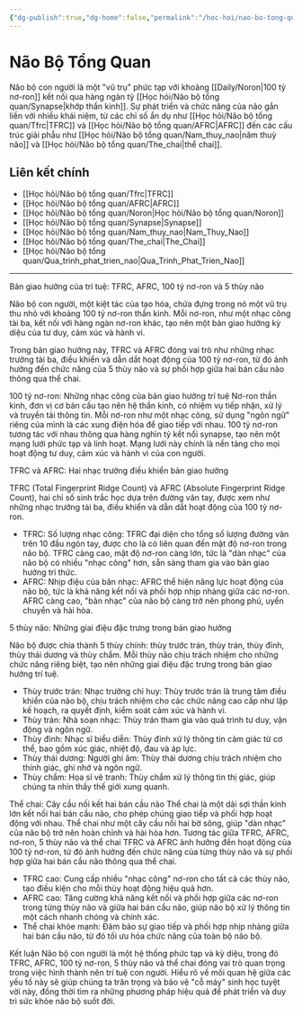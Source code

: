 ```yaml
---
{"dg-publish":true,"dg-home":false,"permalink":"/hoc-hoi/nao-bo-tong-quan/nao-bo-tong-quan/","dgPassFrontmatter":true,"noteIcon":"","updated":"2025-01-14T22:12:20.355+07:00"}
---
```


# Não Bộ Tổng Quan

Não bộ con người là một "vũ trụ" phức tạp với khoảng [[Daily/Noron\|100 tỷ nơ-ron]] kết nối qua hàng ngàn tỷ [[Học hỏi/Não bộ tổng quan/Synapse\|khớp thần kinh]]. Sự phát triển và chức năng của não gắn liền với nhiều khái niệm, từ các chỉ số ẩn dụ như [[Học hỏi/Não bộ tổng quan/Tfrc\|TFRC]] và [[Học hỏi/Não bộ tổng quan/AFRC\|AFRC]] đến các cấu trúc giải phẫu như [[Học hỏi/Não bộ tổng quan/Nam_thuy_nao\|năm thuỳ não]] và [[Học hỏi/Não bộ tổng quan/The_chai\|thể chai]].

## Liên kết chính
- [[Học hỏi/Não bộ tổng quan/Tfrc\|TFRC]]
- [[Học hỏi/Não bộ tổng quan/AFRC\|AFRC]]
- [[Học hỏi/Não bộ tổng quan/Noron\|Học hỏi/Não bộ tổng quan/Noron]]
- [[Học hỏi/Não bộ tổng quan/Synapse\|Synapse]]
- [[Học hỏi/Não bộ tổng quan/Nam_thuy_nao\|Nam_Thuy_Nao]]
- [[Học hỏi/Não bộ tổng quan/The_chai\|The_Chai]]
- [[Học hỏi/Não bộ tổng quan/Qua_trinh_phat_trien_nao\|Qua_Trinh_Phat_Trien_Nao]]

---
Bản giao hưởng của trí tuệ: TFRC, AFRC, 100 tỷ nơ-ron và 5 thùy não

Não bộ con người, một kiệt tác của tạo hóa, chứa đựng trong nó một vũ trụ thu nhỏ với khoảng 100 tỷ nơ-ron thần kinh. Mỗi nơ-ron, như một nhạc công tài ba, kết nối với hàng ngàn nơ-ron khác, tạo nên một bản giao hưởng kỳ diệu của tư duy, cảm xúc và hành vi.  

Trong bản giao hưởng này, TFRC và AFRC đóng vai trò như những nhạc trưởng tài ba, điều khiển và dẫn dắt hoạt động của 100 tỷ nơ-ron,  từ đó  ảnh hưởng  đến  chức năng  của  5  thùy não  và  sự  phối hợp  giữa  hai  bán cầu  não  thông qua  thể chai.

100 tỷ nơ-ron: Những nhạc công của bản giao hưởng trí tuệ
Nơ-ron thần kinh, đơn vị cơ bản cấu tạo nên hệ thần kinh,  có  nhiệm vụ  tiếp nhận,  xử lý  và  truyền tải  thông tin.  Mỗi  nơ-ron  như một  nhạc công,  sử dụng  "ngôn ngữ"  riêng  của  mình  là  các  xung  điện  hóa  để  giao tiếp  với  nhau.  100  tỷ  nơ-ron  tương tác  với  nhau  thông qua  hàng  nghìn  tỷ  kết nối  synapse,  tạo  nên  một  mạng lưới  phức tạp  và  linh hoạt.  Mạng lưới  này  chính là  nền tảng  cho  mọi  hoạt động  tư duy,  cảm xúc  và  hành vi  của  con người.

TFRC và AFRC:  Hai nhạc trưởng điều khiển bản giao hưởng

TFRC (Total Fingerprint Ridge Count)  và  AFRC (Absolute Fingerprint Ridge Count),  hai  chỉ số  sinh trắc  học  dựa trên  đường  vân  tay,  được  xem  như  những  nhạc trưởng  tài ba,  điều khiển  và  dẫn dắt  hoạt động  của  100  tỷ  nơ-ron.
 * TFRC:  Số lượng nhạc công:  TFRC  đại diện  cho  tổng số  lượng  đường  vân  trên  10  đầu  ngón  tay,  được  cho là  có  liên quan  đến  mật độ  nơ-ron  trong  não bộ.  TFRC  càng cao,  mật độ  nơ-ron  càng lớn,  tức là  "dàn nhạc"  của  não bộ  có  nhiều  "nhạc công"  hơn,  sẵn sàng  tham gia  vào  bản  giao hưởng  tri thức.
 * AFRC:  Nhịp điệu của bản nhạc:  AFRC  thể hiện  năng lực  hoạt động  của  não bộ,  tức là  khả năng  kết nối  và  phối hợp  nhịp nhàng  giữa  các  nơ-ron.  AFRC  càng cao,  "bản nhạc"  của  não bộ  càng  trở nên  phong phú,  uyển chuyển  và  hài hòa.

5 thùy não:  Những giai điệu đặc trưng trong bản giao hưởng

Não bộ  được  chia  thành  5  thùy  chính:  thùy  trước trán,  thùy  trán,  thùy  đỉnh,  thùy  thái dương  và  thùy  chẩm.  Mỗi  thùy  não  chịu  trách nhiệm  cho  những  chức năng  riêng biệt,  tạo  nên  những  giai điệu  đặc trưng  trong  bản  giao hưởng  trí tuệ.
 * Thùy trước trán:  Nhạc trưởng  chỉ huy:  Thùy  trước trán  là  trung tâm  điều khiển  của  não bộ,  chịu  trách nhiệm  cho  các  chức năng  cao cấp  như  lập kế hoạch,  ra quyết định,  kiểm soát  cảm xúc  và  hành vi.
 * Thùy trán:  Nhà  soạn nhạc:  Thùy  trán  tham gia  vào  quá trình  tư duy,  vận động  và  ngôn ngữ.
 * Thùy đỉnh:  Nhạc sĩ  biểu diễn:  Thùy  đỉnh  xử lý  thông tin  cảm giác  từ  cơ thể,  bao gồm  xúc giác,  nhiệt độ,  đau  và  áp lực.
 * Thùy thái dương:  Người  ghi âm:  Thùy  thái dương  chịu  trách nhiệm  cho  thính giác,  ghi nhớ  và  ngôn ngữ.
 * Thùy chẩm:  Họa sĩ  vẽ  tranh:  Thùy  chẩm  xử lý  thông tin  thị giác,  giúp  chúng ta  nhìn  thấy  thế giới  xung quanh.

Thể chai:  Cây cầu nối kết hai bán cầu não
Thể chai  là  một  dải  sợi  thần kinh  lớn  kết nối  hai  bán cầu  não,  cho phép  chúng  giao tiếp  và  phối hợp  hoạt động  với  nhau.  Thể chai  như một  cây cầu  nối  hai  bờ  sông,  giúp  "dàn nhạc"  của  não bộ  trở nên  hoàn chỉnh  và  hài hòa  hơn.
Tương tác giữa TFRC, AFRC, nơ-ron, 5 thùy não và thể chai
TFRC  và  AFRC  ảnh hưởng  đến  hoạt động  của  100  tỷ  nơ-ron,  từ đó  ảnh hưởng  đến  chức năng  của  từng  thùy não  và  sự  phối hợp  giữa  hai  bán cầu  não  thông qua  thể chai.
 * TFRC  cao:  Cung cấp  nhiều  "nhạc công"  nơ-ron  cho  tất cả  các  thùy não,  tạo  điều kiện  cho  mỗi  thùy  hoạt động  hiệu quả  hơn.
 * AFRC  cao:  Tăng cường  khả năng  kết nối  và  phối hợp  giữa  các  nơ-ron  trong  từng  thùy  não  và  giữa  hai  bán cầu  não,  giúp  não bộ  xử lý  thông tin  một cách  nhanh chóng  và  chính xác.
 * Thể chai  khỏe mạnh:  Đảm bảo  sự  giao tiếp  và  phối hợp  nhịp nhàng  giữa  hai  bán cầu  não,  từ đó  tối ưu hóa  chức năng  của  toàn bộ  não bộ.


Kết luận
Não bộ  con người  là  một  hệ thống  phức tạp  và  kỳ diệu,  trong đó  TFRC,  AFRC,  100  tỷ  nơ-ron,  5  thùy não  và  thể chai  đóng  vai trò  quan trọng  trong  việc  hình thành  nên  trí tuệ  con người.  Hiểu  rõ  về  mối  quan hệ  giữa  các  yếu tố  này  sẽ  giúp  chúng ta  trân trọng  và  bảo vệ  "cỗ máy"  sinh học  tuyệt vời  này,  đồng thời  tìm  ra  những  phương pháp  hiệu quả  để  phát triển  và  duy trì  sức khỏe  não bộ  suốt  đời.
